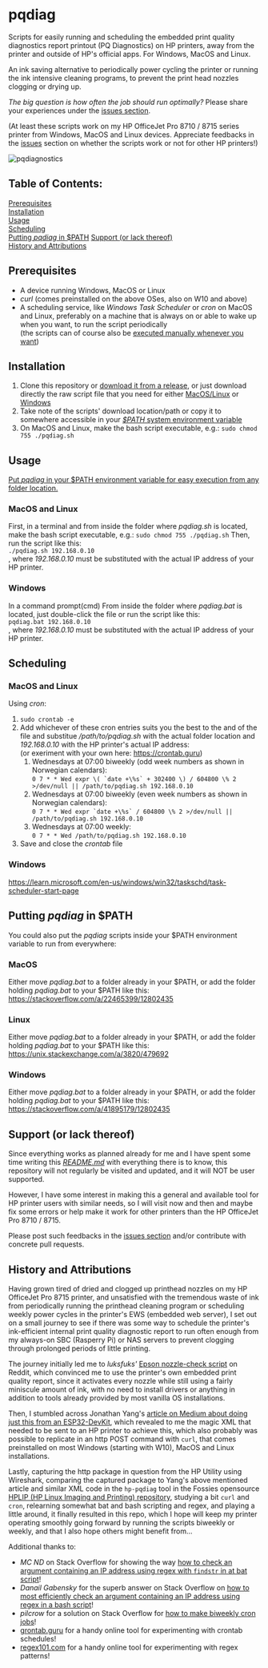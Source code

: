 # pqdiag
Scripts for easily running and scheduling the embedded print quality diagnostics report printout (PQ Diagnostics) on HP printers, away from the printer and outside of HP's official apps. For Windows, MacOS and Linux.

An ink saving alternative to periodically power cycling the printer or running the ink intensive cleaning programs, to prevent the print head nozzles clogging or drying up.

_The big question is how often the job should run optimally?_ Please share your experiences under the [issues section](https://learn.microsoft.com/en-us/windows/win32/taskschd/task-scheduler-start-page).

(At least these scripts work on my HP OfficeJet Pro 8710 / 8715 series printer from Windows, MacOS and Linux devices. Appreciate feedbacks in the [issues](https://github.com/Vegz78/pqdiag/issues) section on whether the scripts work or not for other HP printers!)

![pqdiagnostics](https://github.com/user-attachments/assets/6a3ebff2-4577-4307-806d-72edec964e55)


## Table of Contents:
[Prerequisites](https://github.com/Vegz78/pqdiag#prerequisites)<BR>
[Installation](https://github.com/Vegz78/pqdiag#installation)<BR>
[Usage](https://github.com/Vegz78/pqdiag#usage)<BR>
[Scheduling](https://github.com/Vegz78/pqdiag#scheduling)<BR>
[Putting _pqdiag_ in $PATH](https://github.com/Vegz78/pqdiag#putting-pqdiag-in-path)
[Support (or lack thereof)](https://github.com/Vegz78/pqdiag#support-or-lack-thereof)<BR>
[History and Attributions](https://github.com/Vegz78/pqdiag#history-and-attributions)


## Prerequisites
- A device running Windows, MacOS or Linux
- _curl_ (comes preinstalled on the above OSes, also on W10 and above)
- A scheduling service, like _Windows Task Scheduler_ or _cron_ on MacOS and Linux, preferably on a machine that is always on or able to wake up when you want, to run the script periodically<BR>
(the scripts can of course also be [executed manually whenever you want](https://github.com/Vegz78/pqdiag#usage))


## Installation
1. Clone this repository or [download it from a release](https://github.com/Vegz78/pqdiag/releases), or just download directly the raw script file that you need for either [MacOS/Linux](https://github.com/Vegz78/pqdiag/blob/main/pqdiag.sh) or [Windows](https://github.com/Vegz78/pqdiag/blob/main/pqdiag.bat)
2. Take note of the scripts' download location/path or copy it to somewhere accessible in your [_$PATH_ system environment variable](https://github.com/Vegz78/pqdiag#putting-pqdiag-in-path)
3. On MacOS and Linux, make the bash script executable, e.g.: ```sudo chmod 755 ./pqdiag.sh```


## Usage
[Put _pqdiag_ in your $PATH environment variable for easy execution from any folder location.](https://github.com/Vegz78/pqdiag#putting-pqdiag-in-path)
### MacOS and Linux
First, in a terminal and from inside the folder where _pqdiag.sh_ is located, make the bash script executable, e.g.: ```sudo chmod 755 ./pqdiag.sh```
Then, run the script like this:<BR>
```./pqdiag.sh 192.168.0.10```<BR>, where _192.168.0.10_ must be substituted with the actual IP address of your HP printer.

### Windows
In a command prompt(cmd) From inside the folder where _pqdiag.bat_ is located, just double-click the file or run the script like this:<BR>
```pqdiag.bat 192.168.0.10```<BR>, where _192.168.0.10_ must be substituted with the actual IP address of your HP printer.


## Scheduling
### MacOS and Linux
Using _cron_:
1. ```sudo crontab -e```
2. Add whichever of these cron entries suits you the best to the and of the file and substitue _/path/to/pqdiag.sh_ with the actual folder location and _192.168.0.10_ with the HP printer's actual IP address:<BR>
   (or exeriment with your own here: https://crontab.guru)
    1. Wednesdays at 07:00 biweekly (odd week numbers as shown in Norwegian calendars):<BR>
       ```0 7 * * Wed expr \( `date +\%s` + 302400 \) / 604800 \% 2 >/dev/null || /path/to/pqdiag.sh 192.168.0.10```
    2. Wednesdays at 07:00 biweekly (even week numbers as shown in Norwegian calendars):<BR>
       ```0 7 * * Wed expr `date +\%s` / 604800 \% 2 >/dev/null || /path/to/pqdiag.sh 192.168.0.10```
    3. Wednesdays at 07:00 weekly:<BR>
       ```0 7 * * Wed /path/to/pqdiag.sh 192.168.0.10```    
4. Save and close the _crontab_ file

### Windows
https://learn.microsoft.com/en-us/windows/win32/taskschd/task-scheduler-start-page

## Putting _pqdiag_ in $PATH
You could also put the _pqdiag_ scripts inside your $PATH environment variable to run from everywhere:

### MacOS
Either move _pqdiag.bat_ to a folder already in your $PATH, or add the folder holding _pqdiag.bat_ to your $PATH like this:
https://stackoverflow.com/a/22465399/12802435

### Linux
Either move _pqdiag.bat_ to a folder already in your $PATH, or add the folder holding _pqdiag.bat_ to your $PATH like this:
https://unix.stackexchange.com/a/3820/479692

### Windows
Either move _pqdiag.bat_ to a folder already in your $PATH, or add the folder holding _pqdiag.bat_ to your $PATH like this:
https://stackoverflow.com/a/41895179/12802435


## Support (or lack thereof)
Since everything works as planned already for me and I have spent some time writing this [_README.md_](https://github.com/Vegz78/pqdiag/blob/main/README.md) with everything there is to know, this repository will not regularly be visited and updated, and it will NOT be user supported.

However, I have some interest in making this a general and available tool for HP printer users with similar needs, so I will visit now and then and maybe fix some errors or help make it work for other printers than the HP OfficeJet Pro 8710 / 8715.

Please post such feedbacks in the [issues section](https://learn.microsoft.com/en-us/windows/win32/taskschd/task-scheduler-start-page) and/or contribute with concrete pull requests.


## History and Attributions
Having grown tired of dried and clogged up printhead nozzles on my HP OfficeJet Pro 8715 printer, and unsatisfied with the tremendous waste of ink from periodically running the printhead cleaning program or scheduling weekly power cycles in the printer's EWS (embedded web server), I set out on a small journey to see if there was some way to schedule the printer's ink-efficient internal print quality diagnostic report to run often enough from my always-on SBC (Rasperry Pi) or NAS servers to prevent clogging through prolonged periods of little printing.

The journey initially led me to _luksfuks'_ [Epson nozzle-check script](https://www.reddit.com/r/Epson/comments/160yq1g/comment/jxr6572/?utm_source=share&utm_medium=web3x&utm_name=web3xcss&utm_term=1&utm_content=share_button) on Reddit, which convinced me to use the printer's own embedded print quality report, since it activates every nozzle while still using a fairly miniscule amount of ink, with no need to install drivers or anything in addition to tools already provided by most vanilla OS installations.

Then, I stumbled across Jonathan Yang's [article on Medium about doing just this from an ESP32-DevKit](https://medium.com/@ttrolololll/printer-pulse-check-to-prevent-dry-ink-with-esp32-devkit-338874d21445), which revealed to me the magic XML that needed to be sent to an HP printer to achieve this, which also probably was possible to replicate in an http POST command with ```curl```, that comes preinstalled on most Windows (starting with W10), MacOS and Linux installations.

Lastly, capturing the http package in question from the HP Utility using Wireshark, comparing the captured package to Yang's above mentioned article and similar XML code in the ```hp-pqdiag``` tool in the Fossies opensource [HPLIP (HP Linux Imaging and Printing) repository](https://fossies.org/linux/hplip/base/maint.py), studying a bit ```curl``` and ```cron```, relearning somewhat bat and bash scripting and regex, and playing a little around, it finally resulted in this repo, which I hope will keep my printer operating smoothly going forward by running the scripts biweekly or weekly, and that I also hope others might benefit from...

Additional thanks to:
- _MC ND_ on Stack Overflow for showing the way [how to check an argument containing an IP address using regex with ```findstr``` in at bat script](https://stackoverflow.com/a/20301111/12802435)!
- _Danail Gabensky_ for the superb answer on Stack Overflow on [how to most efficiently check an argument containing an IP address using regex in a bash script](https://stackoverflow.com/a/36760050/12802435)!
- _pilcrow_ for a solution on Stack Overflow for [how to make biweekly cron jobs](https://stackoverflow.com/a/19278657/12802435)!
- [grontab.guru](https://crontab.guru) for a handy online tool for experimenting with crontab schedules!
- [regex101.com](https://regex101.com) for a handy online tool for experimenting with regex patterns!
